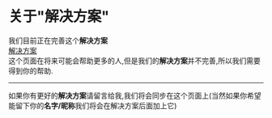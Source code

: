 # 关于"解决方案"  
我们目前正在完善这个**解决方案**  
[解决方案](https://github.com/TianruiShi/str/blob/master/jie-jue-fang-an.md)  
这个页面在将来可能会帮助更多的人,但是我们的**解决方案**并不完善,所以我们需要得到你的帮助.  
***  
如果你有更好的**解决方案**请留言给我,我们将会同步在这个页面上(当然如果你希望能留下你的**名字/昵称**我们将会在解决方案后面加上它)
